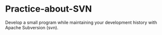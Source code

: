 # Practice-about-SVN
Develop a small program while maintaining your development history with Apache Subversion (svn).
